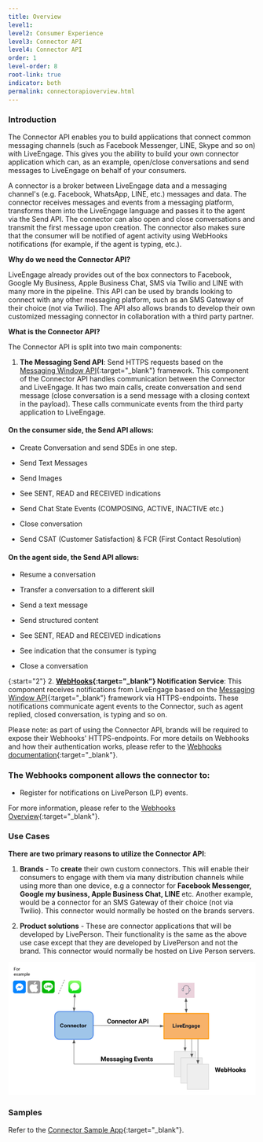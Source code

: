```yaml
---
title: Overview
level1:
level2: Consumer Experience
level3: Connector API
level4: Connector API
order: 1
level-order: 8
root-link: true
indicator: both
permalink: connectorapioverview.html
---
```

### Introduction

The Connector API enables you to build applications that connect common messaging channels (such as Facebook Messenger, LINE, Skype and so on) with LiveEngage. This gives you the ability to build your own connector application which can, as an example, open/close conversations and send messages to LiveEngage on behalf of your consumers.

A connector is a broker between LiveEngage data and a messaging channel's (e.g. Facebook, WhatsApp, LINE, etc.) messages and data. The connector receives messages and events from a messaging platform, transforms them into the LiveEngage language and passes it to the agent via the Send API. The connector can also open and close conversations and transmit the first message upon creation. The connector also makes sure that the consumer will be notified of agent activity using WebHooks notifications (for example, if the agent is typing, etc.).

**Why do we need the Connector API?**

LiveEngage already provides out of the box connectors to Facebook, Google My Business, Apple Business Chat, SMS via Twilio and LINE with many more in the pipeline. This API can be used by brands looking to connect with any other messaging platform, such as an SMS Gateway of their choice (not via Twilio). The API also allows brands to develop their own customized messaging connector in collaboration with a third party partner.

**What is the Connector API?**

The Connector API is split into two main components:

1. **The Messaging Send API**: Send HTTPS requests based on the [Messaging Window API](consumer-int-overview.html){:target="_blank"} framework. This component of the Connector API handles communication between the Connector and LiveEngage. It has two main calls, create conversation and send message (close conversation is a send message with a closing context in the payload). These calls communicate events from the third party application to LiveEngage.


#### On the **consumer** side, the Send API allows:

* Create Conversation and send SDEs in one step.

* Send Text Messages

* Send Images

* See SENT, READ and RECEIVED indications

* Send Chat State Events (COMPOSING, ACTIVE, INACTIVE etc.)

* Close conversation

* Send CSAT (Customer Satisfaction) & FCR (First Contact Resolution)

#### On the **agent** side, the Send API allows:

* Resume a conversation

* Transfer a conversation to a different skill

* Send a text message

* Send structured content

* See SENT, READ and RECEIVED indications

* See indication that the consumer is typing

* Close a conversation

{:start="2"}
2. **[WebHooks](webhooks-overview.html){:target="_blank"} Notification Service**: This component receives notifications from LiveEngage based on the [Messaging Window API](consumer-int-overview.html){:target="_blank"} framework via HTTPS-endpoints. These notifications communicate agent events to the Connector, such as agent replied, closed conversation, is typing and so on.

Please note: as part of using the Connector API, brands will be required to expose their Webhooks' HTTPS-endpoints. For more details on Webhooks and how their authentication works, please refer to the [Webhooks documentation](webhooks-overview.html){:target="_blank"}.

### The Webhooks component allows the connector to:

* Register for notifications on LivePerson (LP) events.

For more information, please refer to the [Webhooks Overview](webhooks-overview.html){:target="_blank"}.

### Use Cases

**There are two primary reasons to utilize the Connector API**:

1. **Brands** - To **create** their own custom connectors. This will enable their consumers to engage with them via many distribution channels while using more than one device, e.g a connector for **Facebook Messenger, Google my business, Apple Business Chat, LINE** etc. Another example, would be a connector for an SMS Gateway of their choice (not via Twilio). This connector would normally be hosted on the brands servers.

2. **Product solutions** - These are connector applications that will be developed by LivePerson. Their functionality is the same as the above use case except that they are developed by LivePerson and not the brand. This connector would normally be hosted on Live Person servers.

![JavascriptOverview](img/ConnectorAPI2.png)

[comment]: <> (<iframe src="//players.brightcove.net/902047215001/default_default/index.html?videoId=5348329763001" allowfullscreen webkitallowfullscreen mozallowfullscreen height="280" width="500"></iframe>)

### Samples

Refer to the [Connector Sample App](connector-sample-app.html){:target="_blank"}.
